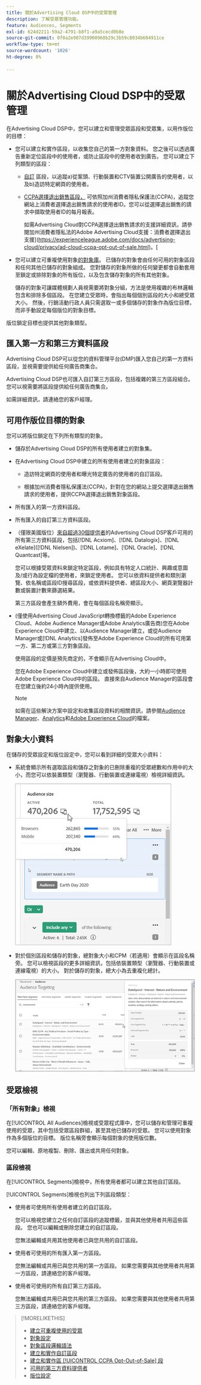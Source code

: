 ```yaml
---
title: 關於Advertising Cloud DSP中的受眾管理
description: 了解受眾管理功能。
feature: Audiences, Segments
exl-id: 624d2211-59a2-4791-b8f1-a9a5cecd0b8e
source-git-commit: 0f0a2e907d39900968b29c3b59c8034b604911ce
workflow-type: tm+mt
source-wordcount: '1026'
ht-degree: 0%

---
```


# 關於Advertising Cloud DSP中的受眾管理

在Advertising Cloud DSP中，您可以建立和管理受眾區段和受眾集，以用作版位的目標：

* 您可以建立和實作區段，以收集您自己的第一方對象資料。 您之後可以透過廣告重新定位區段中的使用者，或防止區段中的使用者收到廣告。 您可以建立下列類型的區段：

   * [自訂](/help/dsp/audiences/custom-segment-create.md) 區段，以追蹤a)從案頭、行動裝置和CTV裝置公開廣告的使用者，以及b)造訪特定網頁的使用者。

   * [CCPA選擇退出銷售區段，](/help/dsp/audiences/ccpa-opt-out-segment-create.md) 可依照加州消費者隱私保護法(CCPA)，追蹤您網站上消費者選擇退出銷售請求的使用者ID。您可以從選擇退出銷售的請求中擷取使用者ID的每月報表。

      如需Advertising Cloud對CCPA選擇退出銷售請求的支援詳細資訊，請參閱加州消費者隱私法的Adobe Advertising Cloud支援：消費者選擇退出支援](https://experienceleague.adobe.com/docs/advertising-cloud/privacy/ad-cloud-ccpa-opt-out-of-sale.html)。[

* 您可以建立可重複使用對象[的對象庫](/help/dsp/audiences/reusable-audience-create.md)。 已儲存的對象會由任何可用的對象區段和任何其他已儲存的對象組成。 您對儲存的對象所做的任何變更都會自動套用至鎖定或排除對象的所有版位，以及包含儲存對象的所有其他對象。

   儲存的對象可讓媒體規劃人員視需要將對象分組，方法是使用複雜的布林邏輯包含和排除多個區段。 在您建立受眾時，會指出每個個別區段的大小和總受眾大小。 然後，行銷活動行政人員只需選取一或多個儲存的對象作為版位目標，而非手動設定每個版位的對象目標。

版位鎖定目標也提供其他對象類型。

## 匯入第一方和第三方資料區段

Advertising Cloud DSP可以從您的資料管理平台(DMP)匯入您自己的第一方資料區段，並視需要提供給任何廣告商集合。

Advertising Cloud DSP也可匯入自訂第三方區段，包括複雜的第三方區段組合。 您可以視需要將區段提供給任何廣告商集合。

如需詳細資訊，請連絡您的客戶經理。

## 可用作版位目標的對象

您可以將版位鎖定在下列所有類型的對象。

* 儲存於Advertising Cloud DSP的所有使用者建立的對象集。

* 在Advertising Cloud DSP中建立的所有使用者建立的對象區段：

   * 造訪特定網頁的使用者和曝光特定廣告的使用者的自訂區段。

   * 根據加州消費者隱私保護法(CCPA)，針對在您的網站上提交選擇退出銷售請求的使用者，提供CCPA選擇退出銷售對象區段。

* 所有匯入的第一方資料區段。

* 所有匯入的自訂第三方資料區段。

* （僅限美國版位）[來自超過30個提供者](/help/dsp/audiences/third-party-data-providers.md)的Advertising Cloud DSP客戶可用的所有第三方資料區段，包括[!DNL Acxiom]、[!DNL Datalogix]、[!DNL eXelate]([!DNL Nielsen])、[!DNL Lotame]、[!DNL Oracle]、[!DNL Quantcast]等。

   您可以根據受眾資料來鎖定特定區段，例如具有特定人口統計、興趣或意圖及/或行為設定檔的使用者，來鎖定使用者。 您可以依資料提供者和類別瀏覽、依名稱或區段ID搜尋區段，或依資料提供者、總區段大小、網頁瀏覽器計數或裝置計數來篩選結果。

   第三方區段會產生額外費用，會在每個區段名稱旁顯示。

* (僅使用Advertising Cloud JavaScript轉換標籤的Adobe Experience Cloud、Adobe Audience Manager或Adobe Analytics廣告商)您在Adobe Experience Cloud中建立、以Audience Manager建立，或從Audience Manager或[!DNL Analytics]發佈至Adobe Experience Cloud的所有可用第一方、第二方或第三方對象區段。

   使用區段的定價是預先商定的，不會顯示在Advertising Cloud中。 <!-- Verify -->

   您在Adobe Experience Cloud中建立或發佈區段後，大約一小時即可使用Adobe Experience Cloud中的區段。 直接來自Audience Manager的區段會在您建立後約24小時內提供使用。<!-- Verify all -->

   >[!NOTE]
   >
   >如需在這些解決方案中設定和收集區段資料的相關資訊，請參閱[Audience Manager](https://experienceleague.adobe.com/docs/audience-manager/user-guide/aam-home.html)、[Analytics](https://experienceleague.adobe.com/docs/analytics/landing/home.html)和[Adobe Experience Cloud](https://experienceleague.adobe.com/docs/core-services/interface/audiences/audience-library.html)的檔案。

## 對象大小資料

在儲存的受眾設定和版位設定中，您可以看到詳細的受眾大小資料：

* 系統會顯示所有選取區段和儲存之對象的已刪除重複的受眾總數和作用中的大小，而您可以依裝置類型（瀏覽器、行動裝置或連線電視）檢視詳細資訊。

   ![合併的受眾規模](/help/dsp/assets/audience-size.png)

* 對於個別區段和儲存的對象，總對象大小和CPM（若適用）會顯示在區段名稱旁。 您可以檢視區段的更多詳細資訊，包括依裝置類型（瀏覽器、行動裝置或連線電視）的大小。 對於儲存的對象，總大小為去重複化總計。

   ![個別區段大小](/help/dsp/assets/audience-size-segment.png)

## 受眾檢視

### 「所有對象」檢視

在[!UICONTROL All Audiences]檢視或受眾程式庫中，您可以儲存和管理可重複使用的受眾，其中包括受眾區段群組，甚至其他已儲存的受眾。 您可以使用對象作為多個版位的目標。 版位名稱旁會顯示每個對象的使用版位數。

您可以編輯、原地複製、刪除、匯出或共用任何對象。

### 區段檢視

在[!UICONTROL Segments]檢視中，所有使用者都可以建立其他自訂區段。

[!UICONTROL Segments]檢視也列出下列區段類型：

* 使用者可使用所有使用者建立的自訂區段。

   您可以檢視您建立之任何自訂區段的追蹤標籤，並與其他使用者共用這些區段。 您也可以編輯或刪除您建立的自訂區段。

   您無法編輯或共用其他使用者已與您共用的自訂區段。

* 使用者可使用的所有匯入第一方區段。

   您無法編輯或共用已與您共用的第一方區段。 如果您需要與其他使用者共用第一方區段，請連絡您的客戶經理。

* 使用者可使用的所有自訂第三方區段。

   您無法編輯或共用已與您共用的第三方區段。 如果您需要與其他使用者共用第三方區段，請連絡您的客戶經理。

>[!MORELIKETHIS]
>
>* [建立可重複使用的受眾](reusable-audience-create.md)
>* [對象設定](audience-settings.md)
>* [對象區段邏輯語法](audience-segment-logic-syntax.md)
>* [建立和實作自訂區段](custom-segment-create.md)
>* [建立和實作區 [!UICONTROL CCPA Opt-Out-of-Sale] 段](ccpa-opt-out-segment-create.md)
>* [可用的第三方資料提供者](third-party-data-providers.md)
>* [版位設定](/help/dsp/campaign-management/placements/placement-settings.md)

